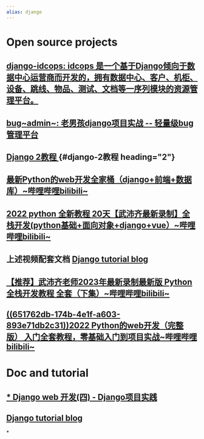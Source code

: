 ```yaml
---
alias: django
---
```


# Open source projects

## [django-idcops: idcops 是一个基于Django倾向于数据中心运营商而开发的，拥有数据中心、客户、机柜、设备、跳线、物品、测试、文档等一序列模块的资源管理平台。](https://gitee.com/wenvki/django-idcops?_from=gitee_search#https://gitee.com/link?target=https%3A%2F%2Fgithub.com%2FWenvki%2Fdjango-idcops)

## [bug~admin~: 老男孩django项目实战 -- 轻量级bug管理平台](https://gitee.com/plasticine9750/bug_admin?_from=gitee_search)

## [Django 2教程 ](https://space.bilibili.com/252028233/channel/seriesdetail?sid=1632774) {#django-2教程 heading="2"}

## [最新Python的web开发全家桶（django+前端+数据库）~哔哩哔哩bilibili~](https://www.bilibili.com/video/BV1rT4y1v7uQ)

## [2022 python 全新教程 20天【武沛齐最新录制】全栈开发(python基础+面向对象+django+vue）~哔哩哔哩bilibili~](https://www.bilibili.com/video/BV14o4y1r7j1)

## 上述视频配套文档 [Django tutorial blog](https://poker.blog.csdn.net/?type=blog)

## [【推荐】武沛齐老师2023年最新录制最新版 Python全栈开发教程 全套（下集）~哔哩哔哩bilibili~](https://www.bilibili.com/video/BV1b94y1p7EM)

## [((651762db-174b-4e1f-a603-893e71db2c31))2022 Python的web开发（完整版） 入门全套教程，零基础入门到项目实战~哔哩哔哩bilibili~](https://www.bilibili.com/video/BV1324y1f7iJ)

# Doc and tutorial

## [\* Django web 开发(四) - Django项目实践](https://poker.blog.csdn.net/article/details/128716177?ydreferer=aHR0cHM6Ly9ibG9nLmNzZG4ubmV0L3FxXzQzMTM5MTQ1L2NhdGVnb3J5XzEyMTI1NzEyLmh0bWw%3D?ydreferer=aHR0cHM6Ly9ibG9nLmNzZG4ubmV0L3FxXzQzMTM5MTQ1L2NhdGVnb3J5XzEyMTI1NzEyLmh0bWw%3D)

## [Django tutorial blog](https://poker.blog.csdn.net/?type=blog)

\*

